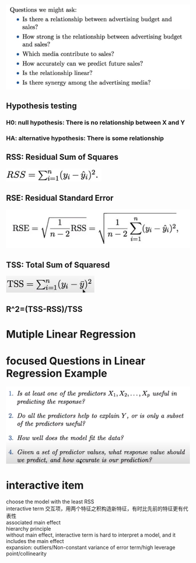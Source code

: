![image](https://github.com/IssacORA/All-of-statistics/blob/main/image/Question_of_LR.jpg)
## Hypothesis testing
### H0: null hypothesis: There is no relationship between X and Y
### HA: alternative hypothesis: There is some relationship 
## RSS: Residual Sum of Squares
![image](https://github.com/IssacORA/All-of-statistics/blob/main/image/RSS.jpg)
## RSE: Residual Standard Error 
![image](https://github.com/IssacORA/All-of-statistics/blob/main/image/RSE.jpg)
## TSS: Total Sum of Squaresd
![image](https://github.com/IssacORA/All-of-statistics/blob/main/image/TSS.jpg)
## R^2=(TSS-RSS)/TSS
# Mutiple Linear Regression
# focused Questions in Linear Regression Example
![image](https://github.com/IssacORA/All-of-statistics/blob/main/image/LR_Q1.png)
# interactive item
choose the model with the least RSS  
interactive term 交互项，用两个特征之积构造新特征，有时比先前的特征更有代表性  
	associated main effect  
	hierarchy principle  
without main effect, interactive term is hard to interpret a model, and it includes the main effect  
expansion: outliers/Non-constant variance of error term/high leverage point/collinearity  
